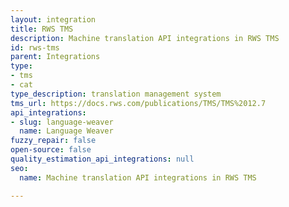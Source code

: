 ```yaml
---
layout: integration
title: RWS TMS
description: Machine translation API integrations in RWS TMS
id: rws-tms
parent: Integrations
type:
- tms
- cat
type_description: translation management system
tms_url: https://docs.rws.com/publications/TMS/TMS%2012.7
api_integrations:
- slug: language-weaver
  name: Language Weaver
fuzzy_repair: false
open-source: false
quality_estimation_api_integrations: null
seo:
  name: Machine translation API integrations in RWS TMS

---
```


